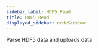```yaml
---
sidebar_label: HDF5_Read
title: HDF5_Read
displayed_sidebar: nodeSidebar
---
```


Parse HDF5 data and uploads data

